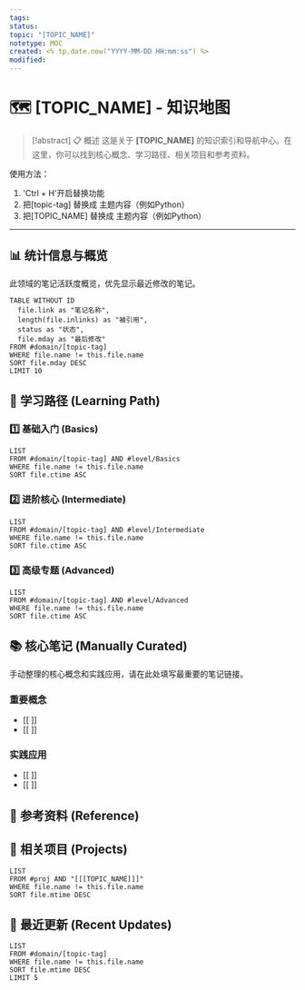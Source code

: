 ```yaml
---
tags:
status:
topic: "[TOPIC_NAME]"
notetype: MOC
created: <% tp.date.now("YYYY-MM-DD HH:mm:ss") %>
modified:
---
```

# 🗺️ [TOPIC_NAME] - 知识地图

> [!abstract] 📋 概述
> 这是关于 **[TOPIC_NAME]** 的知识索引和导航中心。在这里，你可以找到核心概念、学习路径、相关项目和参考资料。

使用方法：
1. 'Ctrl + H'开启替换功能
2. 把[topic-tag] 替换成 主题内容（例如Python）
3. 把[TOPIC_NAME] 替换成 主题内容（例如Python）

---

## 📊 统计信息与概览

此领域的笔记活跃度概览，优先显示最近修改的笔记。

```dataview
TABLE WITHOUT ID
  file.link as "笔记名称",
  length(file.inlinks) as "被引用",
  status as "状态",
  file.mday as "最后修改"
FROM #domain/[topic-tag]
WHERE file.name != this.file.name
SORT file.mday DESC
LIMIT 10
```

## 🎯 学习路径 (Learning Path)

### 1️⃣ 基础入门 (Basics)
```dataview
LIST
FROM #domain/[topic-tag] AND #level/Basics
WHERE file.name != this.file.name
SORT file.ctime ASC
```

### 2️⃣ 进阶核心 (Intermediate)
```dataview
LIST
FROM #domain/[topic-tag] AND #level/Intermediate
WHERE file.name != this.file.name
SORT file.ctime ASC
```

### 3️⃣ 高级专题 (Advanced)
```dataview
LIST
FROM #domain/[topic-tag] AND #level/Advanced
WHERE file.name != this.file.name
SORT file.ctime ASC
```

## 📚 核心笔记 (Manually Curated)

手动整理的核心概念和实践应用，请在此处填写最重要的笔记链接。

### 重要概念

- [[ ]]
- [[ ]]

### 实践应用

- [[ ]]
- [[ ]]

## 📖 参考资料 (Reference)


## 🚀 相关项目 (Projects)

```dataview
LIST
FROM #proj AND "[[[TOPIC_NAME]]]"
WHERE file.name != this.file.name
SORT file.mtime DESC
```

## 📝 最近更新 (Recent Updates)

```dataview
LIST
FROM #domain/[topic-tag]
WHERE file.name != this.file.name
SORT file.mtime DESC
LIMIT 5
```
